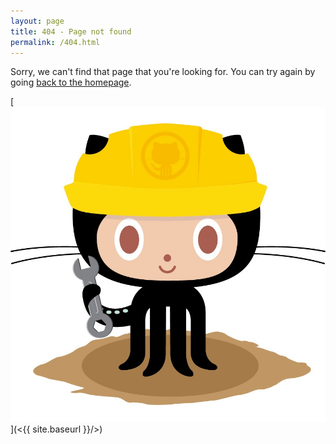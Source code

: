```yaml
---
layout: page
title: 404 - Page not found
permalink: /404.html
---
```


Sorry, we can't find that page that you're looking for. You can try again by going [back to the homepage](<{{ site.baseurl }}/>).

[![](<./assets/images/404.jpg> "Constructocat by https://github.com/jasoncostello")](<{{ site.baseurl }}/>)
